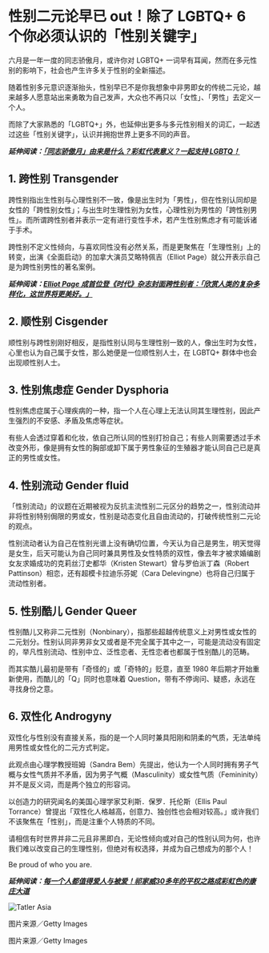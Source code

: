 # 性别二元论早已 out！除了 LGBTQ+ 6 个你必须认识的「性别关键字」

六月是一年一度的同志骄傲月，或许你对 LGBTQ+ 一词早有耳闻，然而在多元性别的影响下，社会也产生许多关于性别的全新描述。

随着性别多元意识逐渐抬头，性别早已不是你我想象中非男即女的传统二元论，越来越多人愿意站出来勇敢为自己发声，大众也不再只以「女性」、「男性」去定义一个人。

而除了大家熟悉的「LGBTQ+」外，也延伸出更多与多元性别相关的词汇，一起透过这些「性别关键字」，认识并拥抱世界上更多不同的声音。

**_延伸阅读：[「同志骄傲月」由来是什么？彩虹代表意义？一起支持 LGBTQ！](https://www.tatlerasia.com/style/wellness/pride-month-lgbtq)_**

## 1. 跨性别 Transgender

跨性别指出生性别与心理性别不一致，像是出生时为「男性」，但在性别认同却是女性的「跨性别女性」；与出生时生理性别为女性，心理性别为男性的「跨性别男性」。而所谓跨性别者并表示一定有进行变性手术，若产生性别焦虑才有可能诉诸于手术。

跨性别不定义性倾向，与喜欢同性没有必然关系，而是更聚焦在「生理性别」上的转变，出演《全面启动》的加拿大演员艾略特佩吉（Elliot Page）就公开表示自己是为跨性别男性的著名案例。

_**延伸阅读：[Elliot Page 成首位登《时代》杂志封面跨性别者：「欣赏人类的复杂多样化，这世界将更美好。」](https://www.tatlerasia.com/the-scene/people-parties/elliot-page-time-magazine-transgender)**_

## 2. 顺性别 Cisgender

顺性别与跨性别刚好相反，是指性别认同与生理性别一致的人，像出生时为女性，心里也认为自己属于女性，那么她便是一位顺性别人士，在 LGBTQ+ 群体中也会出现顺性别人士。

## 3. 性别焦虑症 Gender Dysphoria

性别焦虑症属于心理疾病的一种，指一个人在心理上无法认同其生理性别，因此产生强烈的不安感、矛盾及焦虑等症状。

有些人会透过穿着和化妆，依自己所认同的性别打扮自己；有些人则需要透过手术改变外形，像是拥有女性的胸部或卸下属于男性象征的生殖器才能认同自己已是真正的男性或女性。

## 4. 性别流动 Gender fluid

「性别流动」的议题在近期被视为反抗主流性别二元区分的趋势之一，性别流动并非将性别特别侷限的男或女，性别是动态变化且自由流动的，打破传统性别二元论的观点。

性别流动者认为自己在性别光谱上没有确切位置，今天认为自己是男生，明天觉得是女生，后天可能认为自己同时兼具男性及女性特质的双性，像去年才被求婚编剧女友求婚成功的克莉丝汀史都华（Kristen Stewart）曾与罗伯派丁森（Robert Pattinson）相恋，还有超模卡拉迪乐芬妮（Cara Delevingne）也将自己归属于流动性别者。

## 5. 性别酷儿 Gender Queer

性别酷儿又称非二元性别（Nonbinary），指那些超越传统意义上对男性或女性的二元划分。性别认同非男非女又或者是不完全属于其中之一，可能是流动没有固定的，举凡性别流动、性别中立、泛性恋者、无性恋者也都属于性别酷儿的范畴。

而其实酷儿最初是带有「奇怪的」或「奇特的」贬意，直至 1980 年后期才开始重新使用，而酷儿的「Q」同时也意味着 Question，带有不停询问、疑惑，永远在寻找身份之意。

## 6. 双性化 Androgyny

双性化与性别没有直接关系，指的是一个人同时兼具阳刚和阴柔的气质，无法单纯用男性或女性化的二元方式判定。

此观点由心理学教授班姆（Sandra Bem）先提出，他认为一个人同时拥有男子气概与女性气质并不矛盾，因为男子气概（Masculinity）或女性气质（Femininity）并不是反义词，而是两个独立的形容词。

以创造力的研究闻名的美国心理学家艾利斯．保罗．托伦斯（Ellis Paul Torrance）曾提出「双性化人格越高，创意力、独创性也会相对较高。」或许我们不该聚焦在「性别」，而是注重个人特质的不同。

请相信有时世界并非二元且非黑即白，无论性倾向或对自己的性别认同为何，也许我们难以改变自己的生理性别，但绝对有权选择，并成为自己想成为的那个人！

Be proud of who you are.

_**延伸阅读：[每一个人都值得爱人与被爱！祁家威30多年的平权之路成彩虹色的康庄大道](https://www.tatlerasia.com/the-scene/people-parties/2020%E4%BA%9E%E6%B4%B2%E6%9C%80%E5%85%B7%E5%BD%B1%E9%9F%BF%E5%8A%9B%E4%BA%BA%E7%89%A9%E7%A5%81%E5%AE%B6%E5%A8%81)**_

![Tatler Asia](//assets.tatlerasia.com/common/tatler-placeholder.svg)

图片来源／Getty Images

图片来源／Getty Images